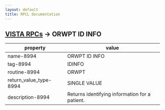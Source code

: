 ```yaml
---
layout: default
title: RPCL documentation
---
```




## [VISTA RPCs](TableOfContent.md) &#8594; ORWPT ID INFO 

 property | value 
--- | --- 
 name-8994 | ORWPT ID INFO
 tag-8994 | IDINFO
 routine-8994 | ORWPT
 return_value_type-8994 | SINGLE VALUE
 description-8994 | Returns identifying information for a patient.